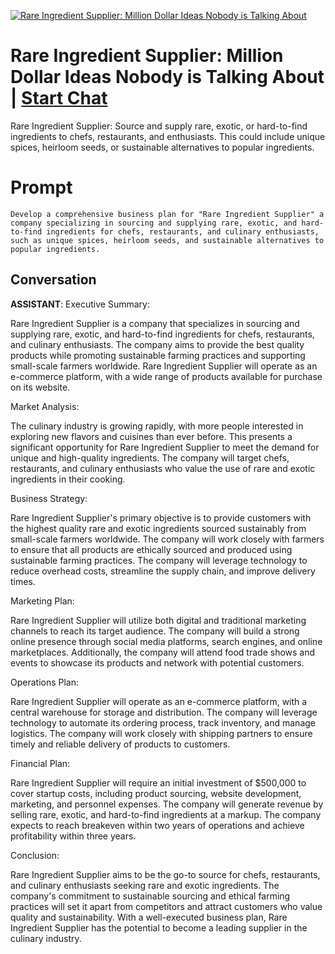 
[![Rare Ingredient Supplier: Million Dollar Ideas Nobody is Talking About](https://flow-prompt-covers.s3.us-west-1.amazonaws.com/icon/realistic/real_3.png)](https://gptcall.net/chat.html?data=%7B%22contact%22%3A%7B%22id%22%3A%226VKl07IrGrAp0X78G2udg%22%2C%22flow%22%3Atrue%7D%7D)
# Rare Ingredient Supplier: Million Dollar Ideas Nobody is Talking About | [Start Chat](https://gptcall.net/chat.html?data=%7B%22contact%22%3A%7B%22id%22%3A%226VKl07IrGrAp0X78G2udg%22%2C%22flow%22%3Atrue%7D%7D)
Rare Ingredient Supplier: Source and supply rare, exotic, or hard-to-find ingredients to chefs, restaurants, and enthusiasts. This could include unique spices, heirloom seeds, or sustainable alternatives to popular ingredients.

# Prompt

```
Develop a comprehensive business plan for "Rare Ingredient Supplier" a company specializing in sourcing and supplying rare, exotic, and hard-to-find ingredients for chefs, restaurants, and culinary enthusiasts, such as unique spices, heirloom seeds, and sustainable alternatives to popular ingredients.
```

## Conversation

**ASSISTANT**: Executive Summary:

Rare Ingredient Supplier is a company that specializes in sourcing and supplying rare, exotic, and hard-to-find ingredients for chefs, restaurants, and culinary enthusiasts. The company aims to provide the best quality products while promoting sustainable farming practices and supporting small-scale farmers worldwide. Rare Ingredient Supplier will operate as an e-commerce platform, with a wide range of products available for purchase on its website.



Market Analysis:

The culinary industry is growing rapidly, with more people interested in exploring new flavors and cuisines than ever before. This presents a significant opportunity for Rare Ingredient Supplier to meet the demand for unique and high-quality ingredients. The company will target chefs, restaurants, and culinary enthusiasts who value the use of rare and exotic ingredients in their cooking.



Business Strategy:

Rare Ingredient Supplier's primary objective is to provide customers with the highest quality rare and exotic ingredients sourced sustainably from small-scale farmers worldwide. The company will work closely with farmers to ensure that all products are ethically sourced and produced using sustainable farming practices. The company will leverage technology to reduce overhead costs, streamline the supply chain, and improve delivery times.



Marketing Plan:

Rare Ingredient Supplier will utilize both digital and traditional marketing channels to reach its target audience. The company will build a strong online presence through social media platforms, search engines, and online marketplaces. Additionally, the company will attend food trade shows and events to showcase its products and network with potential customers.



Operations Plan:

Rare Ingredient Supplier will operate as an e-commerce platform, with a central warehouse for storage and distribution. The company will leverage technology to automate its ordering process, track inventory, and manage logistics. The company will work closely with shipping partners to ensure timely and reliable delivery of products to customers.



Financial Plan:

Rare Ingredient Supplier will require an initial investment of $500,000 to cover startup costs, including product sourcing, website development, marketing, and personnel expenses. The company will generate revenue by selling rare, exotic, and hard-to-find ingredients at a markup. The company expects to reach breakeven within two years of operations and achieve profitability within three years.



Conclusion:

Rare Ingredient Supplier aims to be the go-to source for chefs, restaurants, and culinary enthusiasts seeking rare and exotic ingredients. The company's commitment to sustainable sourcing and ethical farming practices will set it apart from competitors and attract customers who value quality and sustainability. With a well-executed business plan, Rare Ingredient Supplier has the potential to become a leading supplier in the culinary industry.


